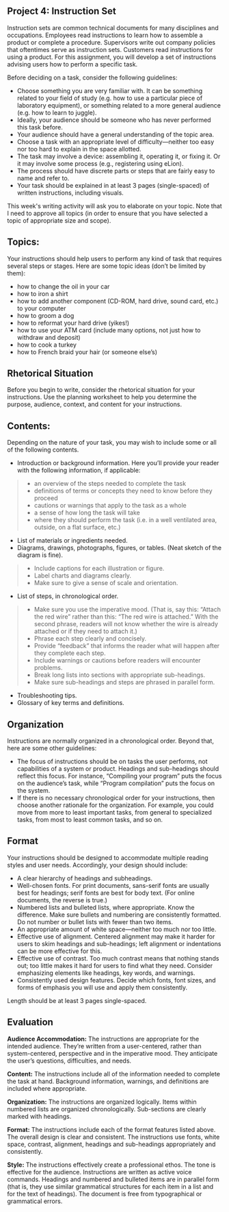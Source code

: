 ## Project 4: Instruction SetInstruction sets are common technical documents for many disciplines and occupations. Employees read instructions to learn how to assemble a product or complete a procedure. Supervisors write out company policies that oftentimes serve as instruction sets. Customers read instructions for using a product. For this assignment, you will develop a set of instructions advising users how to perform a specific task. Before deciding on a task, consider the following guidelines: * Choose something you are very familiar with. It can be something related to your field of study (e.g. how to use a particular piece of laboratory equipment), or something related to a more general audience (e.g. how to learn to juggle).
* Ideally, your audience should be someone who has never performed this task before.
* Your audience should have a general understanding of the topic area. * Choose a task with an appropriate level of difficulty—neither too easy nor too hard to explain in the space allotted. * The task may involve a device: assembling it, operating it, or fixing it. Or it may involve some process (e.g., registering using eLion). * The process should have discrete parts or steps that are fairly easy to name and refer to. * Your task should be explained in at least 3 pages (single-spaced) of written instructions, including visuals. This week's writing activity will ask you to elaborate on your topic. Note that I need to approve all topics (in order to ensure that you have selected a topic of appropriate size and scope). ## Topics:Your instructions should help users to perform any kind of task that requires several steps or stages. Here are some topic ideas (don’t be limited by them): * how to change the oil in your car*	how to iron a shirt*	how to add another component (CD-ROM, hard drive, sound card, etc.) to your computer *	how to groom a dog*	how to reformat your hard drive (yikes!)*	how to use your ATM card (include many options, not just how to withdraw and deposit) *	how to cook a turkey*	how to French braid your hair (or someone else’s)## Rhetorical SituationBefore you begin to write, consider the rhetorical situation for your instructions. Use the planning worksheet to help you determine the purpose, audience, context, and content for your instructions. ## Contents: Depending on the nature of your task, you may wish to include some or all of the following contents. *	Introduction or background information. Here you’ll provide your reader with the following information, if applicable:>* an overview of the steps needed to complete the task>* definitions of terms or concepts they need to know before they proceed>* cautions or warnings that apply to the task as a whole>* a sense of how long the task will take>* where they should perform the task (i.e. in a well ventilated area, outside, on a flat surface, etc.) 
*	List of materials or ingredients needed. *	Diagrams, drawings, photographs, figures, or tables. (Neat sketch of the diagram is fine). >* Include captions for each illustration or figure. >* Label charts and diagrams clearly. >* Make sure to give a sense of scale and orientation. 
*	List of steps, in chronological order. >* Make sure you use the imperative mood. (That is, say this: “Attach the red wire” rather than this: “The red wire is attached.” With the second phrase, readers will not know whether the wire is already attached or if they need to attach it.)>* Phrase each step clearly and concisely. >* Provide “feedback” that informs the reader what will happen after they complete each step. >* Include warnings or cautions before readers will encounter problems. >* Break long lists into sections with appropriate sub-headings. >* Make sure sub-headings and steps are phrased in parallel form. *	Troubleshooting tips. *	Glossary of key terms and definitions. ## OrganizationInstructions are normally organized in a chronological order. Beyond that, here are some other guidelines:*	The focus of instructions should be on tasks the user performs, not capabilities of a system or product. Headings and sub-headings should reflect this focus. For instance, “Compiling your program” puts the focus on the audience’s task, while “Program compilation” puts the focus on the system. *	If there is no necessary chronological order for your instructions, then choose another rationale for the organization. For example, you could move from more to least important tasks, from general to specialized tasks, from most to least common tasks, and so on. ## FormatYour instructions should be designed to accommodate multiple reading styles and user needs. Accordingly, your design should include:*	A clear hierarchy of headings and subheadings. *	Well-chosen fonts. For print documents, sans-serif fonts are usually best for headings; serif fonts are best for body text. (For online documents, the reverse is true.) *	Numbered lists and bulleted lists, where appropriate. Know the difference. Make sure bullets and numbering are consistently formatted. Do not number or bullet lists with fewer than two items. *	An appropriate amount of white space—neither too much nor too little. *	Effective use of alignment. Centered alignment may make it harder for users to skim headings and sub-headings; left alignment or indentations can be more effective for this. *	Effective use of contrast. Too much contrast means that nothing stands out; too little makes it hard for users to find what they need. Consider emphasizing elements like headings, key words, and warnings. *	Consistently used design features. Decide which fonts, font sizes, and forms of emphasis you will use and apply them consistently. Length should be at least 3 pages single-spaced. ## Evaluation **Audience Accommodation:** The instructions are appropriate for the intended audience. They’re written from a user-centered, rather than system-centered, perspective and in the imperative mood. They anticipate the user’s questions, difficulties, and needs. **Content:** The instructions include all of the information needed to complete the task at hand.  Background information, warnings, and definitions are included where appropriate.  **Organization:** The instructions are organized logically. Items within numbered lists are organized chronologically. Sub-sections are clearly marked with headings.  **Format:** The instructions include each of the format features listed above. The overall design is clear and consistent. The instructions use fonts, white space, contrast, alignment, headings and sub-headings appropriately and consistently. **Style:** The instructions effectively create a professional ethos. The tone is effective for the audience.  Instructions are written as active voice commands. Headings and numbered and bulleted items are in parallel form (that is, they use similar grammatical structures for each item in a list and for the text of headings). The document is free from typographical or grammatical errors.